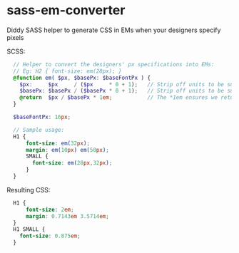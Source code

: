 sass-em-converter
=================

Diddy SASS helper to generate CSS in EMs when your designers specify pixels

SCSS:

```scss
  // Helper to convert the designers' px specifications into EMs:
  // Eg: H2 { font-size: em(28px); }
  @function em( $px, $basePx: $baseFontPx ) {
    $px:     $px     / ($px     * 0 + 1);   // Strip off units to be sure we have a plain number. (eg: 20px -> 20)
    $basePx: $basePx / ($basePx * 0 + 1);   // Strip off units to be sure we have a plain number. (eg: 20px -> 20)
    @return  $px / $basePx * 1em;           // The *1em ensures we return an EM number.
  }

  $baseFontPx: 16px;

  // Sample usage:
  H1 {
      font-size: em(32px);
      margin: em(10px) em(50px);
      SMALL {
        font-size: em(28px,32px);
      }
  }
```

Resulting CSS:
```css
  H1 {
      font-size: 2em;
      margin: 0.7143em 3.5714em;
  }
  H1 SMALL {
    font-size: 0.875em;
  }
```
